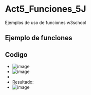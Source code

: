 # Act5_Funciones_5J
Ejemplos de uso de funciones w3school
## Ejemplo de funciones
## Codigo
- ![image](https://github.com/user-attachments/assets/9ea7abc2-d310-4a22-a506-963b754b2a5d)
- ![image](https://github.com/user-attachments/assets/0abbcc08-5ed8-4883-bf23-9e4ce2580826)
- 
- Resultado:
- ![image](https://github.com/user-attachments/assets/9ed0aeed-3c1d-418b-b536-afd329b732b7)


